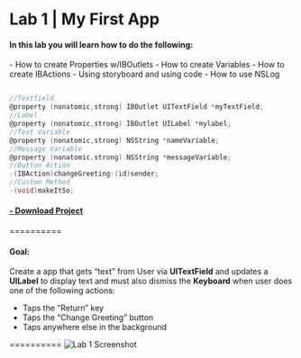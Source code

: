 Lab 1 | My First App
==========
<h4>In this lab you will learn how to do the following:</h4>
- How to create Properties w/IBOutlets
- How to create Variables
- How to create IBActions
 - Using storyboard and using code
- How to use NSLog


```objectivec

//Textfield
@property (nonatomic,strong) IBOutlet UITextField *myTextField;
//Label
@property (nonatomic,strong) IBOutlet UILabel *mylabel;
//Text Variable
@property (nonatomic,strong) NSString *nameVariable;
//Message Variable
@property (nonatomic,strong) NSString *messageVariable;
//Button Action
-(IBAction)changeGreeting:(id)sender;
//Custom Method 
-(void)makeItSo;

```

<h4><a href="https://github.com/ruizrica/myFirstApp/archive/master.zip"> - Download Project</a></h4>

==========

<h4><strong>Goal:</strong></h4> Create a app that gets “text” from User via 
<strong>UITextField</strong> and updates a <strong>UILabel</strong> to display text and  must also dismiss the <strong>Keyboard</strong>
when user does one of the following actions:

- Taps the “Return” key
- Taps the “Change Greeting” button
- Taps anywhere else in the background

==========
<img src="https://dl.dropboxusercontent.com/u/14303/webLayout_lab01.001.jpg" alt="Lab 1 Screenshot">
